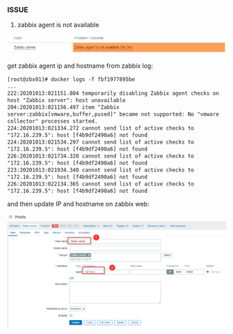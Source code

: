### ISSUE

1. zabbix agent is not available

![zabbix agent](assets/zabbix_agent01.png)

get zabbix agent ip and hostname from zabbix log:
```
[root@zbx01]# docker logs -f fbf1977895be
...
222:20201013:021151.804 temporarily disabling Zabbix agent checks on host "Zabbix server": host unavailable
204:20201013:021156.497 item "Zabbix server:zabbix[vmware,buffer,pused]" became not supported: No "vmware collector" processes started.
224:20201013:021334.272 cannot send list of active checks to "172.16.239.5": host [f4b9df2490a6] not found
224:20201013:021534.297 cannot send list of active checks to "172.16.239.5": host [f4b9df2490a6] not found
226:20201013:021734.320 cannot send list of active checks to "172.16.239.5": host [f4b9df2490a6] not found
223:20201013:021934.340 cannot send list of active checks to "172.16.239.5": host [f4b9df2490a6] not found
226:20201013:022134.365 cannot send list of active checks to "172.16.239.5": host [f4b9df2490a6] not found
```

and then update IP and hostname on zabbix web:

![zabbix agent](assets/zabbix_agent02.png)